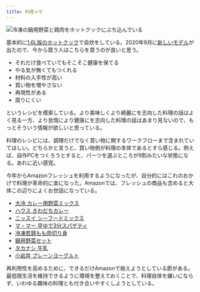 ```yaml
---
title: 料理メモ
---
```


![](/images/2020-10-05-cooking-memo.jpg "冷凍の鍋用野菜と鶏肉をホットクックにぶち込んでいる")

基本的に[1.6L版のホットクック](https://www.amazon.co.jp/dp/B07TWPRHHJ)で自炊をしている。2020年9月に[新しいモデル](https://www.amazon.co.jp/dp/B08HMF4W7S)が出たので、今から買う人はこちらを買うのが良いと思う。

- それだけ食べていてもそこそこ健康を保てる
- やる気が無くてもつくれる
- 材料の入手性が高い
- 買い物を増やさない
- 再現性がある
- 腐りにくい

というレシピを模索している。より美味しくより綺麗にを志向した料理の話はよく見る一方、より怠惰により健康にを志向した料理の話はあまり見ないので、もっとそういう情報が欲しいと思っている。

料理のレシピには、調理だけでなく買い物に関するワークフローまで含まれていてほしい。どちらかと言うと、買い物側が料理の本体であるとすら感じる。例えば、自作PCをつくろうとすると、パーツを選ぶところが9割みたいな状態になる。あれに近い感覚。

今年からAmazonフレッシュを利用するようになったが、自分的にはこれのおかげで料理が革命的に楽になった。Amazonでは、フレッシュの商品も含めると大体この辺りによくお世話になっている。

- [大冷 カレー用野菜ミックス](https://www.amazon.co.jp/dp/B009AO9U0I)
- [ハウス きわだちカレー](https://www.amazon.co.jp/dp/B06W54PTGF)
- [ニッスイ シーフードミックス](https://www.amazon.co.jp/dp/B00BHOJY3M)
- [マ・マー 早ゆで3分スパゲティ](https://www.amazon.co.jp/dp/B00FQCHFBY)
- [冷凍若鶏もも肉切り身](https://www.amazon.co.jp/dp/B07DDC3HTT)
- [鍋用野菜セット](https://www.amazon.co.jp/dp/B07L2ZP2XT)
- [タカナシ 牛乳](https://www.amazon.co.jp/dp/B01LXZARKE)
- [小岩井 プレーンヨーグルト](https://www.amazon.co.jp/dp/B003H577UG)

再利用性を高めるために、できるだけAmazonで揃えようとしている節がある。最低限生活を維持できるように環境を整えておくことで、料理自体を嫌いにならず、いわゆる趣味の料理とも付き合いやすくしようとしている。

